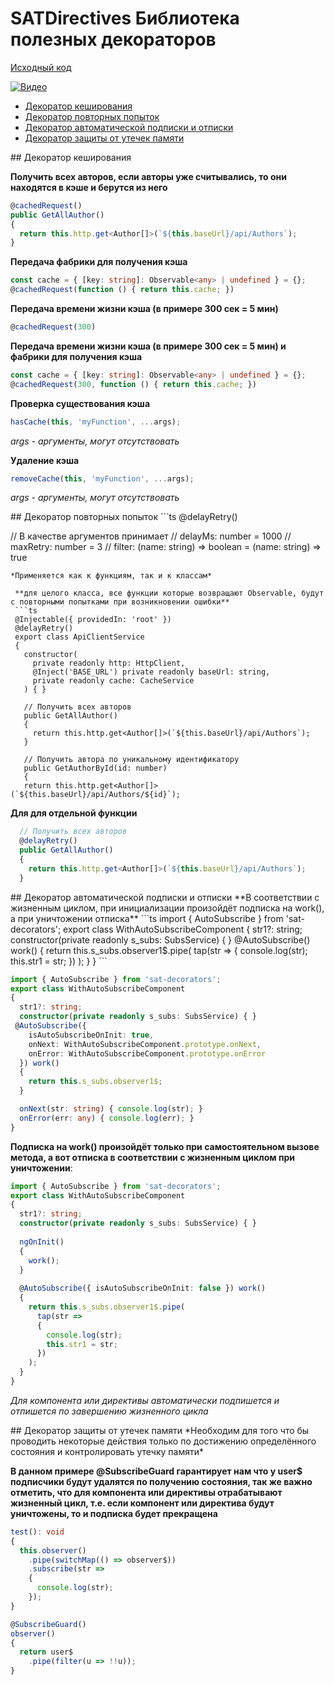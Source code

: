 # SATDirectives Библиотека полезных декораторов

[Исходный код](https://github.com/AlexanderZhelnin/Angular-SAT-Decorators)

[![Видео](https://img.youtube.com/vi/2AA7zzUcSyc/0.jpg)](https://youtu.be/2AA7zzUcSyc)

* [Декоратор кеширования](#cachedRequest)
* [Декоратор повторных попыток](#delayRetry)
* [Декоратор автоматической подписки и отписки](#AutoSubscribe)
* [Декоратор защиты от утечек памяти](#SubscribeGuard)

<div id="cachedRequest"><div/>
## Декоратор кеширования 

**Получить всех авторов, если авторы уже считывались, то они находятся в кэше и берутся из него**
```ts
@cachedRequest()
public GetAllAuthor()
{
  return this.http.get<Author[]>(`${this.baseUrl}/api/Authors`);
}
```
**Передача фабрики для получения кэша**
```ts
const cache = { [key: string]: Observable<any> | undefined } = {};
@cachedRequest(function () { return this.cache; })
```

**Передача времени жизни кэша (в примере  300 сек = 5 мин)**
```ts
@cachedRequest(300)
```
**Передача времени жизни кэша (в примере  300 сек = 5 мин) и фабрики для получения кэша**
```ts
const cache = { [key: string]: Observable<any> | undefined } = {};
@cachedRequest(300, function () { return this.cache; })
```
**Проверка существования кэша**
```ts
hasCache(this, 'myFunction', ...args);
```
*args - аргументы, могут отсутствовать*

**Удаление кэша**
```ts
removeCache(this, 'myFunction', ...args);
```
*args - аргументы, могут отсутствовать*

<div id="delayRetry"><div/>
## Декоратор повторных попыток 
```ts
@delayRetry()

// В качестве аргументов принимает 
// delayMs: number = 1000 
// maxRetry: number = 3
// filter: (name: string) => boolean = (name: string) => true
```
*Применяется как к функциям, так и к классам*

 **для целого класса, все функции которые возвращают Observable, будут с повторными попытками при возникновении ошибки**
 ```ts
 @Injectable({ providedIn: 'root' })
 @delayRetry()
 export class ApiClientService
 {
   constructor(
     private readonly http: HttpClient,
     @Inject('BASE_URL') private readonly baseUrl: string,
     private readonly cache: CacheService
   ) { }

   // Получить всех авторов
   public GetAllAuthor()
   {
     return this.http.get<Author[]>(`${this.baseUrl}/api/Authors`);
   }

   // Получить автора по уникальному идентификатору
   public GetAuthorById(id: number)
   {
   return this.http.get<Author[]>(`${this.baseUrl}/api/Authors/${id}`);
 ```
 **Для для отдельной функции** 
 ```ts
   // Получить всех авторов
   @delayRetry()
   public GetAllAuthor()
   {
     return this.http.get<Author[]>(`${this.baseUrl}/api/Authors`);
   }
 ```
<div id="AutoSubscribe"><div/>
## Декоратор автоматической подписки и отписки
**В соответствии с жизненным циклом, при инициализации произойдёт подписка на work(), а при уничтожении отписка**
```ts
import { AutoSubscribe } from 'sat-decorators';
export class WithAutoSubscribeComponent
{
  str1?: string;
  constructor(private readonly s_subs: SubsService) { }    
  @AutoSubscribe() work()
  {
    return this.s_subs.observer1$.pipe(
      tap(str =>
      {
        console.log(str);
        this.str1 = str;
      })
    );
  }
}
```

```ts
import { AutoSubscribe } from 'sat-decorators';
export class WithAutoSubscribeComponent
{
  str1?: string;
  constructor(private readonly s_subs: SubsService) { }    
 @AutoSubscribe({
    isAutoSubscribeOnInit: true,
    onNext: WithAutoSubscribeComponent.prototype.onNext,
    onError: WithAutoSubscribeComponent.prototype.onError
  }) work()
  {
    return this.s_subs.observer1$;
  }

  onNext(str: string) { console.log(str); }
  onError(err: any) { console.log(err); }
}
```

**Подписка на work() произойдёт только при самостоятельном вызове метода, а вот отписка в соответствии с жизненным циклом при уничтожении**:
```ts
import { AutoSubscribe } from 'sat-decorators';
export class WithAutoSubscribeComponent
{
  str1?: string;
  constructor(private readonly s_subs: SubsService) { }
   
  ngOnInit()
  {
    work();
  }  
   
  @AutoSubscribe({ isAutoSubscribeOnInit: false }) work()
  {
    return this.s_subs.observer1$.pipe(
      tap(str =>
      {
        console.log(str);
        this.str1 = str;
      })
    );
  }
}
```
*Для компонента или директивы автоматически подпишется и отпишется по завершению жизненного цикла*

<div id="SubscribeGuard"><div/>
## Декоратор защиты от утечек памяти 
*Необходим для того что бы проводить некоторые действия только по достижению определённого состояния и контролировать утечку памяти*

**В данном примере @SubscribeGuard гарантирует нам что у user$ подписчики будут удалятся по получению состояния, так же важно отметить, что для компонента или директивы отрабатывают жизненный цикл, т.е. если компонент или директива будут уничтожены, то и подписка будет прекращена**
```ts
test(): void
{
  this.observer()
    .pipe(switchMap(() => observer$))
    .subscribe(str =>
    {
      console.log(str);
    });
}

@SubscribeGuard()
observer()
{
  return user$
    .pipe(filter(u => !!u));
}
```

